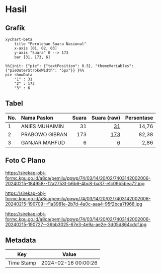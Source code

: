 # Hasil

## Grafik

```mermaid
xychart-beta
    title "Perolehan Suara Nasional"
    x-axis [01, 02, 03]
    y-axis "Suara" 0 --> 173
    bar [31, 173, 6]
```

```mermaid
%%{init: {"pie": {"textPosition": 0.5}, "themeVariables": {"pieOuterStrokeWidth": "5px"}} }%%
pie showData
    "1" : 31
    "2" : 173
    "3" : 6
```

## Tabel

| No. | Nama Paslon    | Suara | Suara (raw) | Persentase |
|:--- |:-------------- | -----:| -----------:| ----------:|
| 1   | ANIES MUHAIMIN | 31    | [31][p-1]   | 14,76      |
| 2   | PRABOWO GIBRAN | 173   | [173][p-2]  | 82,38      |
| 3   | GANJAR MAHFUD  | 6     | [6][p-3]    | 2,86       |


[p-1]: https://github.com/gigit-pemilu/pemilu-2024/blob/main/pilpres/hitung-suara/sub/74-sulawesi-tenggara/sub/03-muna/sub/14-lasalepa/sub/2002-labone/sub/006-tps/sub/paslon-1.txt
[p-2]: https://github.com/gigit-pemilu/pemilu-2024/blob/main/pilpres/hitung-suara/sub/74-sulawesi-tenggara/sub/03-muna/sub/14-lasalepa/sub/2002-labone/sub/006-tps/sub/paslon-2.txt
[p-3]: https://github.com/gigit-pemilu/pemilu-2024/blob/main/pilpres/hitung-suara/sub/74-sulawesi-tenggara/sub/03-muna/sub/14-lasalepa/sub/2002-labone/sub/006-tps/sub/paslon-3.txt

## Foto C Plano

https://sirekap-obj-formc.kpu.go.id/a8ca/pemilu/ppwp/74/03/14/20/02/7403142002006-20240215-184958--f2a2753f-b6b6-4bc8-ba37-efc09b5bea72.jpg

https://sirekap-obj-formc.kpu.go.id/a8ca/pemilu/ppwp/74/03/14/20/02/7403142002006-20240215-190709--f1a3981e-2b7d-4a0c-aaa4-95f2bca7f968.jpg

https://sirekap-obj-formc.kpu.go.id/a8ca/pemilu/ppwp/74/03/14/20/02/7403142002006-20240215-190727--36bb3025-67e3-4e9a-ae2e-3d05d864cdcf.jpg


## Metadata

| Key        | Value               |
| ---------- | ------------------- |
| Time Stamp | 2024-02-16 00:00:26 |



